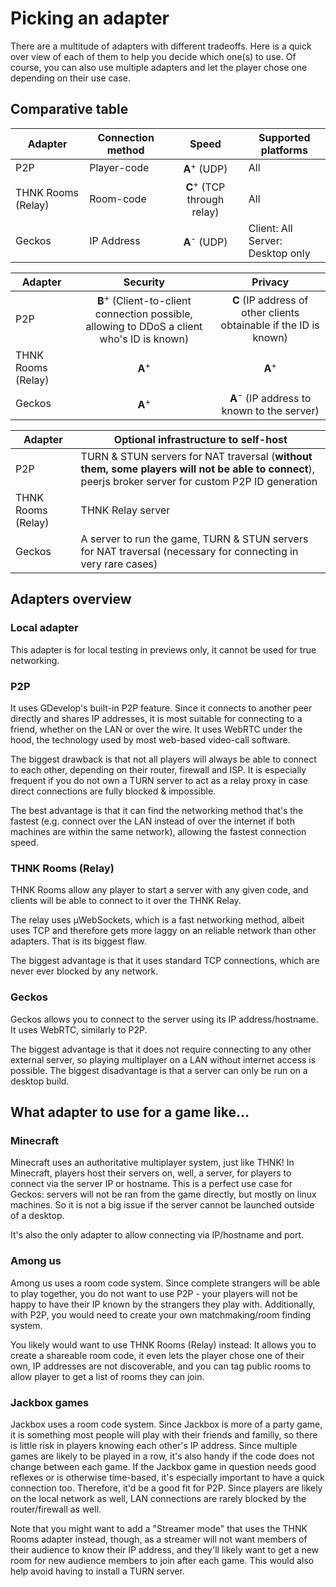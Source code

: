 # Picking an adapter

There are a multitude of adapters with different tradeoffs. Here is a quick over view of each of them to help you decide which one(s) to use. Of course, you can also use multiple adapters and let the player chose one depending on their use case.

## Comparative table

| Adapter            | Connection method |                 Speed                 | Supported platforms                         |
| ------------------ | ----------------- |:-------------------------------------:| ------------------------------------------- |
| P2P                | Player-code       |        **A**<sup>+</sup> (UDP)        | All                                         |
| THNK Rooms (Relay) | Room-code         | **C**<sup>+</sup> (TCP through relay) | All                                         |
| Geckos             | IP Address        |        **A**<sup>-</sup> (UDP)        | Client: All <br/>Server: Desktop only |

| Adapter            |                                               Security                                                |                              Privacy                              |
| ------------------ |:-----------------------------------------------------------------------------------------------------:|:-----------------------------------------------------------------:|
| P2P                | **B**<sup>+</sup> (Client-to-client connection possible, allowing to DDoS a client who's ID is known) | **C** (IP address of other clients obtainable if the ID is known) |
| THNK Rooms (Relay) |                                           **A**<sup>+</sup>                                           |                         **A**<sup>+</sup>                         |
| Geckos             |                                           **A**<sup>+</sup>                                           |       **A**<sup>-</sup> (IP address to known to the server)       |

| Adapter            | Optional infrastructure to self-host                                                                                                                  |
| ------------------ | ----------------------------------------------------------------------------------------------------------------------------------------------------- |
| P2P                | TURN & STUN servers for NAT traversal (**without them, some players will not be able to connect**), peerjs broker server for custom P2P ID generation |
| THNK Rooms (Relay) | THNK Relay server                                                                                                                                     |
| Geckos             | A server to run the game, TURN & STUN servers for NAT traversal (necessary for connecting in very rare cases)                                         |

## Adapters overview

### Local adapter

This adapter is for local testing in previews only, it cannot be used for true networking.

### P2P

It uses GDevelop's built-in P2P feature. Since it connects to another peer directly and shares IP addresses, it is most suitable for connecting to a friend, whether on the LAN or over the wire. It uses WebRTC under the hood, the technology used by most web-based video-call software.

The biggest drawback is that not all players will always be able to connect to each other, depending on their router, firewall and ISP. It is especially frequent if you do not own a TURN server to act as a relay proxy in case direct connections are fully blocked & impossible.

The best advantage is that it can find the networking method that's the fastest (e.g. connect over the LAN instead of over the internet if both machines are within the same network), allowing the fastest connection speed.

### THNK Rooms (Relay)

THNK Rooms allow any player to start a server with any given code, and clients will be able to connect to it over the THNK Relay.

The relay uses µWebSockets, which is a fast networking method, albeit uses TCP and therefore gets more laggy on an reliable network than other adapters. That is its biggest flaw.

The biggest advantage is that it uses standard TCP connections, which are never ever blocked by any network.

### Geckos

Geckos allows you to connect to the server using its IP address/hostname. It uses WebRTC, similarly to P2P.

The biggest advantage is that it does not require connecting to any other external server, so playing multiplayer on a LAN without internet access is possible. The biggest disadvantage is that a server can only be run on a desktop build.

## What adapter to use for a game like...

### Minecraft

Minecraft uses an authoritative multiplayer system, just like THNK! In Minecraft, players host their servers on, well, a server, for players to connect via the server IP or hostname. This is a perfect use case for Geckos: servers will not be ran from the game directly, but mostly on linux machines. So it is not a big issue if the server cannot be launched outside of a desktop.

It's also the only adapter to allow connecting via IP/hostname and port.

### Among us

Among us uses a room code system. Since complete strangers will be able to play together, you do not want to use P2P - your players will not be happy to have their IP known by the strangers they play with. Additionally, with P2P, you would need to create your own matchmaking/room finding system.

You likely would want to use THNK Rooms (Relay) instead: It allows you to create a shareable room code, it even lets the player chose one of their own, IP addresses are not discoverable, and you can tag public rooms to allow player to get a list of rooms they can join.

### Jackbox games

Jackbox uses a room code system. Since Jackbox is more of a party game, it is something most people will play with their friends and familly, so there is little risk in players knowing each other's IP address. Since multiple games are likely to be played in a row, it's also handy if the code does not change between each game. If the Jackbox game in question needs good reflexes or is otherwise time-based, it's especially important to have a quick connection too. Therefore, it'd be a good fit for P2P. Since players are likely on the local network as well, LAN connections are rarely blocked by the router/firewall as well.

Note that you might want to add a "Streamer mode" that uses the THNK Rooms adapter instead, though, as a streamer will not want members of their audience to know their IP address, and they'll likely want to get a new room for new audience members to join after each game. This would also help avoid having to install a TURN server.
